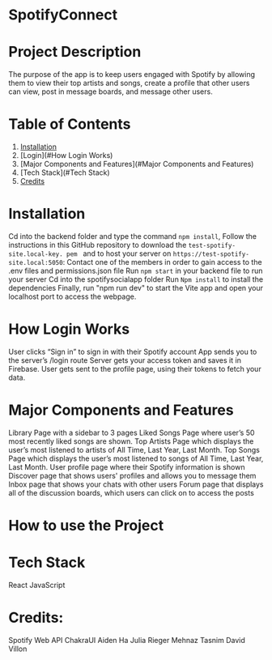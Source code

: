 # SpotifyConnect

# Project Description
The purpose of the app is to keep users engaged with Spotify by allowing them to view their top artists and songs, create a profile that other users can view, post in message boards, and message other users. 

# Table of Contents
1. [Installation](#Installation)
2. [Login](#How Login Works)
3. [Major Components and Features](#Major Components and Features)
4. [Tech Stack](#Tech Stack)
5. [Credits](#Credits)

# Installation 
Cd into the backend folder and type the command `npm install`, 
Follow the instructions in this GitHub repository to download the `test-spotify-site.local-key. pem ` and to host your server on `https://test-spotify-site.local:5050`: 
Contact one of the members in order to gain access to the .env files and permissions.json file
Run `npm start` in your backend file to run your server
Cd into the spotifysocialapp folder
Run `Npm install` to install the dependencies
Finally, run "npm run dev" to start the Vite app and open your localhost port to access the webpage.
# How Login Works
User clicks “Sign in” to sign in with their Spotify account
App sends you to the server’s /login route
Server gets your access token and saves it in Firebase.
User gets sent to the profile page, using their tokens to fetch your data.

# Major Components and Features
Library Page with a sidebar to 3 pages
Liked Songs Page where user’s 50 most recently liked songs are shown. 
Top Artists Page which displays the user’s most listened to artists of All Time, Last Year, Last Month. 
Top Songs Page which displays the user’s most listened to songs of All Time, Last Year, Last Month. 
User profile page where their Spotify information is shown
Discover page that shows users' profiles and allows you to message them
Inbox page that shows your chats with other users
Forum page that displays all of the discussion boards, which users can click on to access the posts

# How to use the Project


# Tech Stack
React
JavaScript

# Credits:
Spotify Web API
ChakraUI
Aiden Ha
Julia Rieger
Mehnaz Tasnim
David Villon

